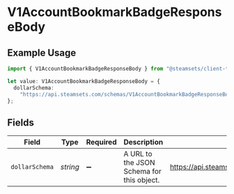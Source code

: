 # V1AccountBookmarkBadgeResponseBody

## Example Usage

```typescript
import { V1AccountBookmarkBadgeResponseBody } from "@steamsets/client-ts/models/components";

let value: V1AccountBookmarkBadgeResponseBody = {
  dollarSchema:
    "https://api.steamsets.com/schemas/V1AccountBookmarkBadgeResponseBody.json",
};
```

## Fields

| Field                                                                     | Type                                                                      | Required                                                                  | Description                                                               | Example                                                                   |
| ------------------------------------------------------------------------- | ------------------------------------------------------------------------- | ------------------------------------------------------------------------- | ------------------------------------------------------------------------- | ------------------------------------------------------------------------- |
| `dollarSchema`                                                            | *string*                                                                  | :heavy_minus_sign:                                                        | A URL to the JSON Schema for this object.                                 | https://api.steamsets.com/schemas/V1AccountBookmarkBadgeResponseBody.json |